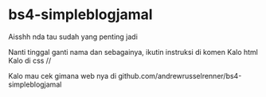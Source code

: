 # bs4-simpleblogjamal
Aisshh nda tau sudah yang penting jadi

Nanti tinggal ganti nama dan sebagainya, ikutin instruksi di komen
Kalo html <!-- blabla -->
Kalo di css //

Kalo mau cek gimana web nya di github.com/andrewrusselrenner/bs4-simpleblogjamal
